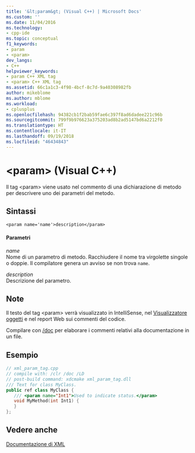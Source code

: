 ```yaml
---
title: '&lt;param&gt; (Visual C++) | Microsoft Docs'
ms.custom: ''
ms.date: 11/04/2016
ms.technology:
- cpp-ide
ms.topic: conceptual
f1_keywords:
- param
- <param>
dev_langs:
- C++
helpviewer_keywords:
- param C++ XML tag
- <param> C++ XML tag
ms.assetid: 66c1a1c3-4f98-4bcf-8c7d-9a40308982fb
author: mikeblome
ms.author: mblome
ms.workload:
- cplusplus
ms.openlocfilehash: 94382cb1f2bab59fae6c397f8ad6dadee221c96b
ms.sourcegitcommit: 799f9b976623a375203ad8b2ad5147bd6a2212f0
ms.translationtype: HT
ms.contentlocale: it-IT
ms.lasthandoff: 09/19/2018
ms.locfileid: "46434843"
---
```

# <a name="ltparamgt-visual-c"></a>&lt;param&gt; (Visual C++)

Il tag \<param> viene usato nel commento di una dichiarazione di metodo per descrivere uno dei parametri del metodo.

## <a name="syntax"></a>Sintassi

```
<param name='name'>description</param>
```

#### <a name="parameters"></a>Parametri

*name*<br/>
Nome di un parametro di metodo.  Racchiudere il nome tra virgolette singole o doppie.  Il compilatore genera un avviso se non trova `name`.

*description*<br/>
Descrizione del parametro.

## <a name="remarks"></a>Note

Il testo del tag \<param> verrà visualizzato in IntelliSense, nel [Visualizzatore oggetti](/visualstudio/ide/viewing-the-structure-of-code) e nel report Web sui commenti del codice.

Compilare con [/doc](../build/reference/doc-process-documentation-comments-c-cpp.md) per elaborare i commenti relativi alla documentazione in un file.

## <a name="example"></a>Esempio

```cpp
// xml_param_tag.cpp
// compile with: /clr /doc /LD
// post-build command: xdcmake xml_param_tag.dll
/// Text for class MyClass.
public ref class MyClass {
   /// <param name="Int1">Used to indicate status.</param>
   void MyMethod(int Int1) {
   }
};
```

## <a name="see-also"></a>Vedere anche

[Documentazione di XML](../ide/xml-documentation-visual-cpp.md)